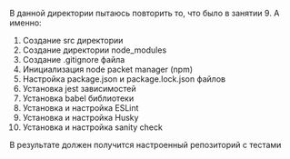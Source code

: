 В данной директории пытаюсь повторить то, что было в занятии 9. А именно:
1) Создание src директории
2) Создание директории node_modules
3) Создание .gitignore файла
4) Инициализация node packet manager (npm)
5) Настройка package.json и package.lock.json файлов
6) Установка jest зависимостей
7) Установка babel библиотеки
8) Установка и настройка ESLint
9) Установка и настройка Husky
10) Установка и настройка sanity check

В результате должен получится настроенный репозиторий с тестами